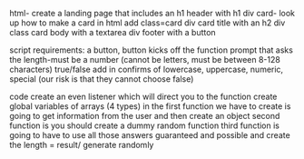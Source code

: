 html- create a landing page that includes an h1
header with h1
div card- look up how to make a card in html add class=card
div card title with an h2 
div class card body with a textarea 
div footer with a button


script
requirements: a button, button kicks off the function
prompt that asks the length-must be a number  (cannot be letters, must be between 8-128 characters)
true/false add in confirms of lowercase, uppercase, numeric, special (our risk is that they cannot choose false)

code
create an even listener which will direct you to the function
create global variables of arrays (4 types)
in the first function we have to create is going to get information from the user and then create an object
second function is you should create a dummy random function 
third function is going to have to use all those answers guaranteed and possible and create the length = result/ generate randomly 